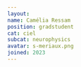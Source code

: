 ```yaml
---
layout:
name: Camélia Ressam
position: gradstudent
cat: ciel
subcat: neurophysics
avatar: s-meriaux.png
joined: 2023
---
```


